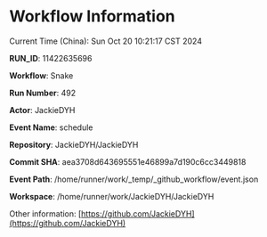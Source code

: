 # Workflow Information

Current Time (China): Sun Oct 20 10:21:17 CST 2024  

**RUN_ID**: 11422635696  

**Workflow**: Snake  

**Run Number**: 492  

**Actor**: JackieDYH  

**Event Name**: schedule  

**Repository**: JackieDYH/JackieDYH  

**Commit SHA**: aea3708d643695551e46899a7d190c6cc3449818  

**Event Path**: /home/runner/work/_temp/_github_workflow/event.json  

**Workspace**: /home/runner/work/JackieDYH/JackieDYH  

Other information: [https://github.com/JackieDYH](https://github.com/JackieDYH)
